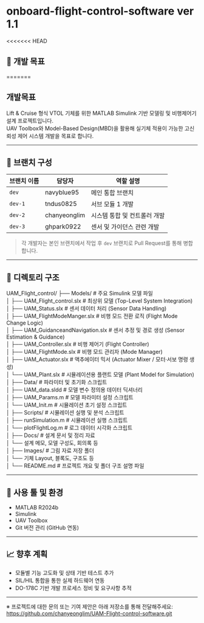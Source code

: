 # onboard-flight-control-software ver 1.1

<<<<<<< HEAD
## 📌 개발 목표
=======
## 개발목표

Lift & Cruise 형식 VTOL 기체를 위한 MATLAB Simulink 기반 모델링 및 비행제어기 설계 프로젝트입니다.  
UAV Toolbox와 Model-Based Design(MBD)을 활용해 실기체 적용이 가능한 고신뢰성 제어 시스템 개발을 목표로 합니다.

---

## 🔀 브랜치 구성

| 브랜치 이름 | 담당자         | 역할 설명                     |
|-------------|----------------|------------------------------|
| `dev`       | navyblue95     | 메인 통합 브랜치             |
| `dev-1`     | tndus0825      | 서브 모듈 1 개발             |
| `dev-2`     | chanyeonglim   | 시스템 통합 및 컨트롤러 개발 |
| `dev-3`     | ghpark0922     | 센서 및 가이던스 관련 개발   |

> 각 개발자는 본인 브랜치에서 작업 후 `dev` 브랜치로 Pull Request를 통해 병합합니다.

---

## 📁 디렉토리 구조

UAM_Flight_control/
├── Models/                             # 주요 Simulink 모델 파일  
│   ├── UAM_Flight_control.slx         # 최상위 모델 (Top-Level System Integration)  
│   ├── UAM_Status.slx                 # 센서 데이터 처리 (Sensor Data Handling)  
│   ├── UAM_FlightModeManger.slx       # 비행 모드 전환 로직 (Flight Mode Change Logic)  
│   ├── UAM_GuidanceandNavigation.slx  # 센서 추정 및 경로 생성 (Sensor Estimation & Guidance)  
│   ├── UAM_Controller.slx             # 비행 제어기 (Flight Controller)  
│   ├── UAM_FlightMode.slx             # 비행 모드 관리자 (Mode Manager)  
│   ├── UAM_Actuator.slx               # 액추에이터 믹서 (Actuator Mixer / 모터·서보 명령 생성)  
│   └── UAM_Plant.slx                  # 시뮬레이션용 플랜트 모델 (Plant Model for Simulation)  
│
├── Data/                               # 파라미터 및 초기화 스크립트  
│   ├── UAM_data.sldd                  # 모델 변수 정의용 데이터 딕셔너리  
│   ├── UAM_Params.m                   # 모델 파라미터 설정 스크립트  
│   └── UAM_Init.m                     # 시뮬레이션 초기 설정 스크립트  
│
├── Scripts/                            # 시뮬레이션 실행 및 분석 스크립트  
│   ├── runSimulation.m                # 시뮬레이션 실행 스크립트  
│   └── plotFlightLog.m                # 로그 데이터 시각화 스크립트  
│
├── Docs/                               # 설계 문서 및 정리 자료  
│   └── 설계 메모, 모델 구성도, 회의록 등  
│
├── Images/                             # 그림 자료 저장 폴더  
│   └── 기체 Layout, 블록도, 구조도 등  
│
└── README.md                           # 프로젝트 개요 및 폴더 구조 설명 파일

---

## 🔧 사용 툴 및 환경

- MATLAB R2024b  
- Simulink  
- UAV Toolbox  
- Git 버전 관리 (GitHub 연동)  

---

## 📈 향후 계획

- 모듈별 기능 고도화 및 상태 기반 테스트 추가  
- SIL/HIL 통합을 통한 실제 하드웨어 연동  
- DO-178C 기반 개발 프로세스 정비 및 요구사항 추적  

---

※ 프로젝트에 대한 문의 또는 기여 제안은 아래 저장소를 통해 전달해주세요:  
https://github.com/chanyeonglim/UAM-Flight-control-software.git
